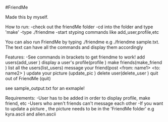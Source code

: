 #FriendMe

Made this by myself. 

How to run:
-check out the friendMe folder
-cd into the folder and type 'make'
-type ./friendme
-start styping commands like add_user,profile,etc

You can also run FriendMe by typing ./friendme <textfile> e.g ./friendme sample.txt. The text can have all the commands and display them accordingly



Features:
-See commands in brackets to get friendme to work!
 add users(add_user <name>)
 display a user's profile(profile <name>)
 make friends(make_friend <name1> <name2>)
 list all the users(list_users)
 message your friend(post <from: name1> <to: name2> <message>)
 update your picture (update_pic <name> <nameOfPicOnComputer>)
 delete user(delete_user <name>)
 quit out of FriendMe (quit)

 see sample_output.txt for an exmaple!



 Requirements:
 -User has to be added in order to display profile, make friend, etc
 -Users who aren't friends can't message each other
 -If you want to update a picture , the picture needs to be in the 'FriendMe folder' e.g kyra.ascii and alien.ascii